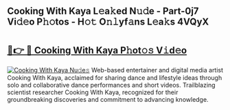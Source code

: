 ## Cooking With Kaya L𝚎a𝚔ed N𝚞𝚍e - Part-0j7 Vi𝚍𝚎o P𝚑𝚘tos - H𝚘𝚝 O𝚗𝚕yf𝚊ns L𝚎a𝚔s 4VQyX

# <h2><a href="http://kfdgkc.oniu.top/?m=Cooking+With+Kaya">🔗👉 🔴 Cooking With Kaya P𝚑ot𝚘𝚜 V𝚒d𝚎o</a></h2>

[![Cooking With Kaya Nu𝚍e𝚜](https://i.imgur.com/0qMVB7G.gif)](http://kfdgkc.oniu.top/?m=Cooking+With+Kaya)
Web-based entertainer and digital media artist Cooking With Kaya, acclaimed for sharing dance and lifestyle ideas through solo and collaborative dance performances and short videos. Trailblazing scientist researcher Cooking With Kaya, recognized for their groundbreaking discoveries and commitment to advancing knowledge.  
